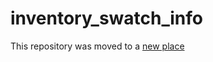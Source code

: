 # inventory_swatch_info
This repository was moved to a [new place](https://github.com/C-RH-C/inventory_swatch_info)
